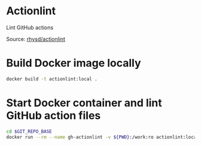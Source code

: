 # Actionlint

Lint GitHub actions

Source: [rhysd/actionlint](https://github.com/rhysd/actionlint)

# Build Docker image locally
```bash
docker build -t actionlint:local .
```

# Start Docker container and lint GitHub action files
```bash
cd $GIT_REPO_BASE
docker run --rm --name gh-actionlint -v ${PWD}:/work:ro actionlint:local
```

